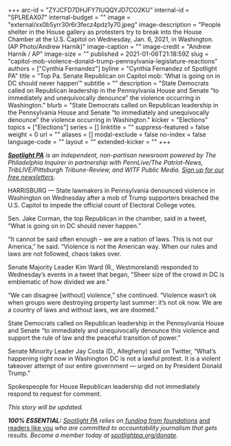 +++
arc-id = "ZYJCFD7DHJFY7IUQQYJD7CO2KU"
internal-id = "SPLREAX07"
internal-budget = ""
image = "external/xx0b5yrr30r6r3fecz4pdz1y70.jpeg"
image-description = "People shelter in the House gallery as protesters try to break into the House Chamber at the U.S. Capitol on Wednesday, Jan. 6, 2021, in Washington. (AP Photo/Andrew Harnik)"
image-caption = ""
image-credit = "Andrew Harnik / AP"
image-size = ""
published = 2021-01-06T21:18:59Z
slug = "capitol-mob-violence-donald-trump-pennsylvania-legislature-reactions"
authors = ["Cynthia Fernandez"]
byline = "Cynthia Fernandez of Spotlight PA"
title = "Top Pa. Senate Republican on Capitol mob: ‘What is going on in DC should never happen’"
subtitle = ""
description = "State Democrats called on Republican leadership in the Pennsylvania House and Senate “to immediately and unequivocally denounce” the violence occurring in Washington."
blurb = "State Democrats called on Republican leadership in the Pennsylvania House and Senate “to immediately and unequivocally denounce” the violence occurring in Washington."
kicker = "Elections"
topics = ["Elections"]
series = []
linktitle = ""
suppress-featured = false
weight = 0
url = ""
aliases = []
modal-exclude = false
no-index = false
language-code = ""
layout = ""
extended-kicker = ""
+++

<a href="https://www.spotlightpa.org/"><i><b>Spotlight PA</b></i></a><i> is an independent, non-partisan newsroom powered by The Philadelphia Inquirer in partnership with PennLive/The Patriot-News, TribLIVE/Pittsburgh Tribune-Review, and WITF Public Media. </i><a href="https://www.spotlightpa.org/newsletters"><i>Sign up for our free newsletters</i></a><i>.</i>

HARRISBURG — State lawmakers in Pennsylvania denounced violence in Washington on Wednesday after a mob of Trump supporters breached the U.S. Capitol to impede the official count of Electoral College votes.

Sen. Jake Corman, the top Republican in the chamber, said in a tweet, “What is going on in DC should never happen.”

“It cannot be said often enough – we are a nation of laws. This is not our America,” he said. “Violence is not the American way. When our rules and laws are not followed, chaos takes over.

Senate Majority Leader Kim Ward (R., Westmoreland) responded to Wednesday’s events in a tweet that began, “Sheer size of the crowd in DC is emblematic of how divided we are.”

<script src="https://www.spotlightpa.org/embed.js" async></script><div data-spl-embed-version="1" data-spl-src="https://www.spotlightpa.org/embeds/donate/?teaser_text=Spotlight%20PA%20provides%20essential%2C%20public-service%20journalism%20thanks%20to%20readers%20like%20you.%20Help%20us%20continue%20that%20work."></div>

“We can disagree [without] violence,” she continued. “Violence wasn’t ok when groups were destroying property last summer: it’s not ok now. We are a country of laws and without laws, we are doomed.”

State Democrats called on Republican leadership in the Pennsylvania House and Senate “to immediately and unequivocally denounce this violence and support the rule of law and the peaceful transition of power.”

Senate Minority Leader Jay Costa (D., Allegheny) said on Twitter, “What’s happening right now in Washington DC is not a lawful protest. It is a violent takeover attempt of our entire government — urged on by President Donald Trump.”

Spokespeople for House Republican leadership did not immediately respond to request for comment.

<i>This story will be updated.</i>

<i><b>100% ESSENTIAL:</b></i><i> </i><a href="https://www.spotlightpa.org/"><i>Spotlight PA</i></a><i> relies on</i><a href="https://www.spotlightpa.org/support"><i> funding from foundations</i></a><i> </i><a href="https://www.spotlightpa.org/support">and readers like you</a><i> who are committed to accountability journalism that gets results. Become a member today at </i><a href="http://checkout.fundjournalism.org/memberform?org_id=spotlightpa&campaign=701f4000000TVuIAAW"><i>spotlightpa.org/donate</i></a><i>.</i>
